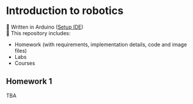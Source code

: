 # Introduction to robotics
:large_blue_circle: Written in Arduino ([Setup IDE](https://www.arduino.cc/en/software))  
:small_red_triangle_down: This repository includes:
* Homework (with requirements, implementation details, code and image files)
* Labs
* Courses

## Homework 1
TBA 
